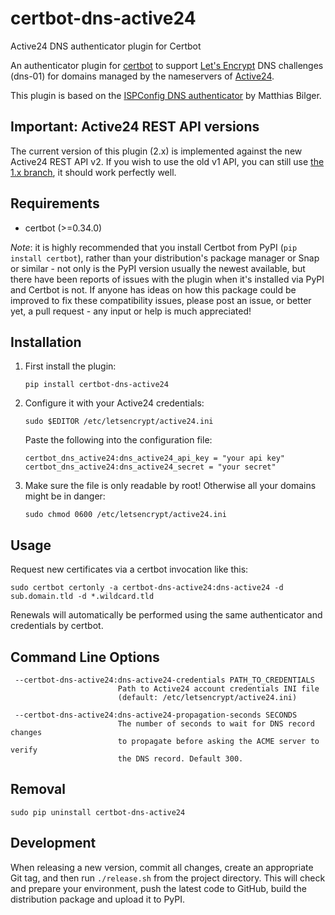 # certbot-dns-active24
Active24 DNS authenticator plugin for Certbot

An authenticator plugin for [certbot][1] to support [Let's Encrypt][2] 
DNS challenges (dns-01) for domains managed by the nameservers of [Active24][3].

This plugin is based on the [ISPConfig DNS authenticator][4] by Matthias Bilger.

## Important: Active24 REST API versions

The current version of this plugin (2.x) is implemented against the new Active24 REST API v2.
If you wish to use the old v1 API, you can still use [the 1.x branch][5], it should work
perfectly well.

## Requirements
* certbot (>=0.34.0)

_Note_: it is highly recommended that you install Certbot from PyPI (`pip install certbot`),
rather than your distribution's package manager or Snap or similar - not only is the PyPI
version usually the newest available, but there have been reports of issues with the plugin
when it's installed via PyPI and Certbot is not. If anyone has ideas on how this package
could be improved to fix these compatibility issues, please post an issue, or better yet,
a pull request - any input or help is much appreciated!

## Installation
1. First install the plugin:
   ```shell
   pip install certbot-dns-active24
   ```

2. Configure it with your Active24 credentials:
   ```shell
   sudo $EDITOR /etc/letsencrypt/active24.ini
   ```
   Paste the following into the configuration file:
   ```
   certbot_dns_active24:dns_active24_api_key = "your api key"
   certbot_dns_active24:dns_active24_secret = "your secret"
   ```

3. Make sure the file is only readable by root! Otherwise all your domains might be in danger:
   ```shell
   sudo chmod 0600 /etc/letsencrypt/active24.ini
   ```

## Usage
Request new certificates via a certbot invocation like this:

```shell
sudo certbot certonly -a certbot-dns-active24:dns-active24 -d sub.domain.tld -d *.wildcard.tld
```

Renewals will automatically be performed using the same authenticator and credentials by certbot.

## Command Line Options
```
 --certbot-dns-active24:dns-active24-credentials PATH_TO_CREDENTIALS
                        Path to Active24 account credentials INI file 
                        (default: /etc/letsencrypt/active24.ini)

 --certbot-dns-active24:dns-active24-propagation-seconds SECONDS
                        The number of seconds to wait for DNS record changes
                        to propagate before asking the ACME server to verify
                        the DNS record. Default 300.
```

## Removal

```shell
sudo pip uninstall certbot-dns-active24
```

## Development

When releasing a new version, commit all changes, create an appropriate Git tag, and then run
`./release.sh` from the project directory. This will check and prepare your environment,
push the latest code to GitHub, build the distribution package and upload it to PyPI.


[1]: https://certbot.eff.org/
[2]: https://letsencrypt.org/
[3]: https://www.active24.cz
[4]: https://github.com/m42e/certbot-dns-ispconfig
[5]: https://github.com/jahudka/certbot-dns-active24/tree/v1.x

